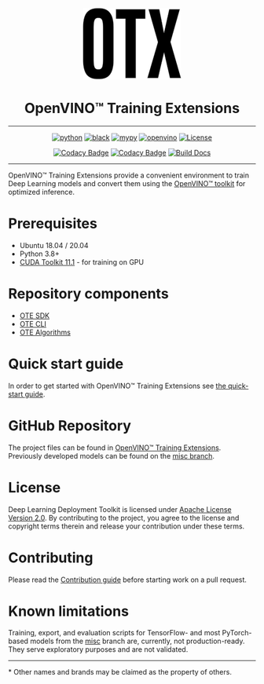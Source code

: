 <div align="center">

<img src="docs/source/_images/logos/otx-logo-black.png" width="200px">

# OpenVINO™ Training Extensions

---

[![python](https://img.shields.io/badge/python-3.8%2B-green)]()
[![black](https://img.shields.io/badge/code%20style-black-000000.svg)]()
[![mypy](https://img.shields.io/badge/%20type_checker-mypy-%231674b1?style=flat)]()
[![openvino](https://img.shields.io/badge/openvino-2021.4-purple)]()
[![License](https://img.shields.io/badge/License-Apache%202.0-blue.svg)](https://opensource.org/licenses/Apache-2.0)

[![Codacy Badge](https://app.codacy.com/project/badge/Grade/34245035749b4c4fa59a8dfe277133c2)](https://www.codacy.com/gh/openvinotoolkit/training_extensions/dashboard?utm_source=github.com&utm_medium=referral&utm_content=openvinotoolkit/training_extensions&utm_campaign=Badge_Grade)
[![Codacy Badge](https://app.codacy.com/project/badge/Coverage/34245035749b4c4fa59a8dfe277133c2)](https://www.codacy.com/gh/openvinotoolkit/training_extensions/dashboard?utm_source=github.com&utm_medium=referral&utm_content=openvinotoolkit/training_extensions&utm_campaign=Badge_Coverage)
[![Build Docs](https://github.com/openvinotoolkit/training_extensions/actions/workflows/docs.yml/badge.svg)](https://github.com/openvinotoolkit/training_extensions/actions/workflows/docs.yml)

---

</div>

OpenVINO™ Training Extensions provide a convenient environment to train
Deep Learning models and convert them using the [OpenVINO™
toolkit](https://software.intel.com/en-us/openvino-toolkit) for optimized
inference.

# Prerequisites

- Ubuntu 18.04 / 20.04
- Python 3.8+
- [CUDA Toolkit 11.1](https://developer.nvidia.com/cuda-11.1.1-download-archive) - for training on GPU

# Repository components

- [OTE SDK](ote_sdk)
- [OTE CLI](ote_cli)
- [OTE Algorithms](external)

# Quick start guide

In order to get started with OpenVINO™ Training Extensions see [the quick-start guide](QUICK_START_GUIDE.md).

# GitHub Repository

The project files can be found in [OpenVINO™ Training Extensions](https://github.com/openvinotoolkit/training_extensions).
Previously developed models can be found on the [misc branch](https://github.com/openvinotoolkit/training_extensions/tree/misc).

# License

Deep Learning Deployment Toolkit is licensed under [Apache License Version 2.0](LICENSE).
By contributing to the project, you agree to the license and copyright terms therein
and release your contribution under these terms.

# Contributing

Please read the [Contribution guide](CONTRIBUTING.md) before starting work on a pull request.

# Known limitations

Training, export, and evaluation scripts for TensorFlow- and most PyTorch-based models from the [misc](#misc) branch are, currently, not production-ready. They serve exploratory purposes and are not validated.

---

\* Other names and brands may be claimed as the property of others.
